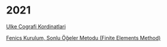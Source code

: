 # 2021

[Ulke Cografi Kordinatlari](01/ulke-kordinatlari.md)

[Fenics Kurulum, Sonlu Öğeler Metodu (Finite Elements Method)](07/fenics.md)

